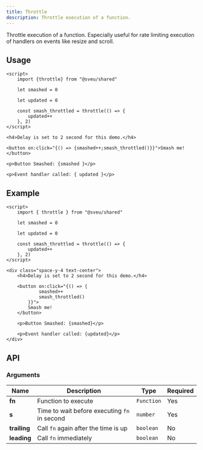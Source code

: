 ```yaml
---
title: Throttle
description: Throttle execution of a function.
---
```


<script>
    import Meta from "$components/meta.svelte"
</script>

<Meta />

Throttle execution of a function. Especially useful for rate limiting execution of handlers on events like resize and scroll.

## Usage

```svelte
<script>
    import {throttle} from "@sveu/shared"

    let smashed = 0

    let updated = 0 

    const smash_throttled = throttle(() => {
        updated++
    }, 2)
</script>

<h4>Delay is set to 2 second for this demo.</h4>

<button on:click="{() => {smashed++;smash_throttled()}}">Smash me!</button>

<p>Button Smashed: {smashed }</p>

<p>Event handler called: { updated }</p>
```

## Example

```svelte live ln
<script>
    import { throttle } from "@sveu/shared"

    let smashed = 0

    let updated = 0

    const smash_throttled = throttle(() => {
        updated++
    }, 2)
</script>

<div class="space-y-4 text-center">
    <h4>Delay is set to 2 second for this demo.</h4>

    <button on:click="{() => {
            smashed++
            smash_throttled()
        }}">
        Smash me!
    </button>

    <p>Button Smashed: {smashed}</p>

    <p>Event handler called: {updated}</p>
</div>
```

## API

### Arguments

| Name                | Description                                  | Type                  | Required |
| ------------------- | -------------------------------------------- | --------------------- | -------- |
| **fn**              | Function to execute                          | `Function`            | Yes      |
| **s**               | Time to wait before executing `fn` in second | `number`              | Yes      |
| **trailing**        | Call `fn` again after the time is up         | `boolean`             | No       |
| **leading**         | Call `fn` immediately                        | `boolean`             | No       |

